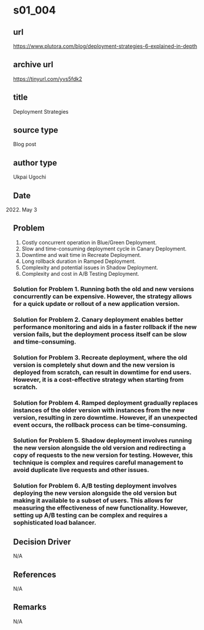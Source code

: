 # s01_004

## url
https://www.plutora.com/blog/deployment-strategies-6-explained-in-depth

## archive url
https://tinyurl.com/yvs5fdk2

## title
Deployment Strategies

## source type
Blog post

## author type
Ukpai Ugochi

## Date
2022. May 3

## Problem
1. Costly concurrent operation in Blue/Green Deployment.
2. Slow and time-consuming deployment cycle in Canary Deployment.
3. Downtime and wait time in Recreate Deployment.
4. Long rollback duration in Ramped Deployment.
5. Complexity and potential issues in Shadow Deployment.
6. Complexity and cost in A/B Testing Deployment.

### Solution for Problem 1. Running both the old and new versions concurrently can be expensive. However, the strategy allows for a quick update or rollout of a new application version.
### Solution for Problem 2. Canary deployment enables better performance monitoring and aids in a faster rollback if the new version fails, but the deployment process itself can be slow and time-consuming.
### Solution for Problem 3. Recreate deployment, where the old version is completely shut down and the new version is deployed from scratch, can result in downtime for end users. However, it is a cost-effective strategy when starting from scratch.
### Solution for Problem 4. Ramped deployment gradually replaces instances of the older version with instances from the new version, resulting in zero downtime. However, if an unexpected event occurs, the rollback process can be time-consuming.
### Solution for Problem 5. Shadow deployment involves running the new version alongside the old version and redirecting a copy of requests to the new version for testing. However, this technique is complex and requires careful management to avoid duplicate live requests and other issues.
### Solution for Problem 6. A/B testing deployment involves deploying the new version alongside the old version but making it available to a subset of users. This allows for measuring the effectiveness of new functionality. However, setting up A/B testing can be complex and requires a sophisticated load balancer.

## Decision Driver
N/A

## References
N/A

## Remarks
N/A